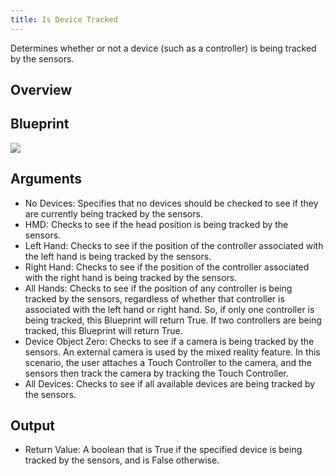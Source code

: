 ```yaml
---
title: Is Device Tracked
---
```


Determines whether or not a device (such as a controller) is being tracked by the sensors. 

## Overview

## Blueprint

![](/images/documentationunreallatestconceptsunreal-blueprints-is-device-tracked-0.png)

## Arguments

* No Devices: Specifies that no devices should be checked to see if they are currently being tracked by the sensors. 
* HMD: Checks to see if the head position is being tracked by the sensors.
* Left Hand: Checks to see if the position of the controller associated with the left hand is being tracked by the sensors.
* Right Hand: Checks to see if the position of the controller associated with the right hand is being tracked by the sensors.
* All Hands: Checks to see if the position of any controller is being tracked by the sensors, regardless of whether that controller is associated with the left hand or right hand. So, if only one controller is being tracked, this Blueprint will return True. If two controllers are being tracked, this Blueprint will return True.
* Device Object Zero: Checks to see if a camera is being tracked by the sensors. An external camera is used by the mixed reality feature. In this scenario, the user attaches a Touch Controller to the camera, and the sensors then track the camera by tracking the Touch Controller. 
* All Devices: Checks to see if all available devices are being tracked by the sensors.


## Output

* Return Value: A boolean that is True if the specified device is being tracked by the sensors, and is False otherwise.


